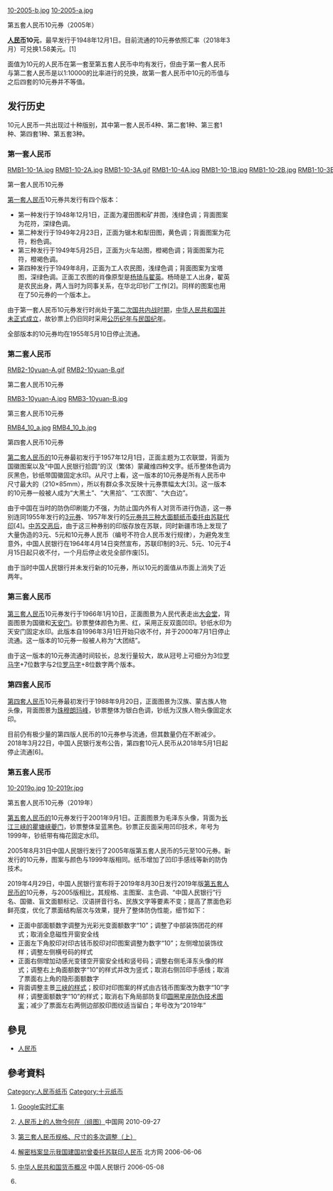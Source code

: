 <div class="thumb tright">

<div class="thumbinner" style="width: 302px;">

[10-2005-b.jpg](https://zh.wikipedia.org/wiki/File:10-2005-b.jpg "fig:10-2005-b.jpg")
[10-2005-a.jpg](https://zh.wikipedia.org/wiki/File:10-2005-a.jpg "fig:10-2005-a.jpg")

<div class="thumbcaption">

第五套人民币10元券（2005年）

</div>

</div>

</div>

**[人民币](../Page/人民币.md "wikilink")10元**，最早发行于1948年12月1日。目前流通的10元券依照汇率（2018年3月）可兑换1.58美元。\[1\]

面值为10元的人民币在第一套至第五套人民币中均有发行，但由于第一套人民币与第二套人民币是以1:10000的比率进行的兑换，故第一套人民币中10元的币值与之后四套的10元券并不等值。

## 发行历史

10元人民币一共出现过十种版别，其中第一套人民币4种、第二套1种、第三套1种、第四套1种、第五套3种。

### 第一套人民币

<div >

<div class="thumbinner" style="width: 1032px;">

[RMB1-10-1A.jpg](https://zh.wikipedia.org/wiki/File:RMB1-10-1A.jpg "fig:RMB1-10-1A.jpg")
[RMB1-10-2A.jpg](https://zh.wikipedia.org/wiki/File:RMB1-10-2A.jpg "fig:RMB1-10-2A.jpg")
[RMB1-10-3A.gif](https://zh.wikipedia.org/wiki/File:RMB1-10-3A.gif "fig:RMB1-10-3A.gif")
[RMB1-10-4A.jpg](https://zh.wikipedia.org/wiki/File:RMB1-10-4A.jpg "fig:RMB1-10-4A.jpg")
[RMB1-10-1B.jpg](https://zh.wikipedia.org/wiki/File:RMB1-10-1B.jpg "fig:RMB1-10-1B.jpg")
[RMB1-10-2B.jpg](https://zh.wikipedia.org/wiki/File:RMB1-10-2B.jpg "fig:RMB1-10-2B.jpg")
[RMB1-10-3B.gif](https://zh.wikipedia.org/wiki/File:RMB1-10-3B.gif "fig:RMB1-10-3B.gif")
[RMB1-10-4B.jpg](https://zh.wikipedia.org/wiki/File:RMB1-10-4B.jpg "fig:RMB1-10-4B.jpg")

<div class="thumbcaption" style="alien: center;">

第一套人民币10元券

</div>

</div>

</div>

[第一套人民币](../Page/第一套人民币.md "wikilink")10元券共发行有四个版本：

  - 第一种发行于1948年12月1日，正面为灌田图和矿井图，浅绿色调；背面图案为花符，深绿色调。
  - 第二种发行于1949年2月23日，正面为锯木和犁田图，黄色调；背面图案为花符，粉色调。
  - 第三种发行于1949年5月25日，正面为火车站图，橙褐色调；背面图案为花符，橙褐色调。
  - 第四种发行于1949年8月，正面为工人农民图，浅绿色调；背面图案为宝塔图，深绿色调。正面工农图的肖像原型是[杨琦与](https://zh.wikipedia.org/wiki/杨琦 "wikilink")[翟英](https://zh.wikipedia.org/wiki/翟英 "wikilink")。杨琦是工人出身，翟英是农民出身，两人当时为同事关系，在华北印钞厂工作\[2\]。同样的图案也用在了50元券的一个版本上。

由于第一套人民币10元券发行时尚处于[第二次国共内战时期](../Page/第二次国共内战.md "wikilink")，[中华人民共和国并未正式成立](https://zh.wikipedia.org/wiki/中华人民共和国 "wikilink")，故钞票上仍旧同时采用[公历纪年与](https://zh.wikipedia.org/wiki/公历纪年 "wikilink")[民国纪年](https://zh.wikipedia.org/wiki/民国纪年 "wikilink")。

全部版本的10元券均在1955年5月10日停止流通。

### 第二套人民币

<div class="thumb tright">

<div class="thumbinner" style="width: 282px;">

[RMB2-10yuan-A.gif](https://zh.wikipedia.org/wiki/File:RMB2-10yuan-A.gif "fig:RMB2-10yuan-A.gif")
[RMB2-10yuan-B.gif](https://zh.wikipedia.org/wiki/File:RMB2-10yuan-B.gif "fig:RMB2-10yuan-B.gif")

<div class="thumbcaption">

第二套人民币10元券

</div>

</div>

</div>

<div class="thumb tright">

<div class="thumbinner" style="width: 282px;">

[RMB3-10yuan-A.jpg](https://zh.wikipedia.org/wiki/File:RMB3-10yuan-A.jpg "fig:RMB3-10yuan-A.jpg")
[RMB3-10yuan-B.jpg](https://zh.wikipedia.org/wiki/File:RMB3-10yuan-B.jpg "fig:RMB3-10yuan-B.jpg")

<div class="thumbcaption">

第三套人民币10元券

</div>

</div>

</div>

<div class="thumb tright">

<div class="thumbinner" style="width: 282px;">

[RMB4_10_a.jpg](https://zh.wikipedia.org/wiki/File:RMB4_10_a.jpg "fig:RMB4_10_a.jpg")
[RMB4_10_b.jpg](https://zh.wikipedia.org/wiki/File:RMB4_10_b.jpg "fig:RMB4_10_b.jpg")

<div class="thumbcaption">

第四套人民币10元券

</div>

</div>

</div>

[第二套人民币的](../Page/第二套人民币.md "wikilink")10元券最初发行于1957年12月1日，正面主题为工农联盟，背面为国徽图案以及“中国人民银行拾圆”的汉（繁体）蒙藏维四种文字。纸币整体色调为灰黑色，钞纸带国徽固定水印。从尺寸上看，这一版本的10元券是所有人民币中尺寸最大的（210×85mm），所以有群众多次反映十元券票幅太大\[3\]。这一版本的10元券一般被人成为“大黑土”、“大黑拾”、“工农图”、“大白边”。

由于中国在当时的防伪印刷能力不强，为防止国内外有人对货币进行伪造，这一券别连同1955年发行的[3元券](../Page/3元人民币.md "wikilink")、1957年发行的[5元券共三种大面额纸币委托由苏联代印](../Page/5元人民币.md "wikilink")\[4\]。[中苏交恶后](../Page/中苏交恶.md "wikilink")，由于这三种券别的印版存放在苏联，同时新疆市场上发现了大量伪造的3元、5元和10元券人民币（编号不符合人民币发行规律），为避免发生意外，中国人民银行在1964年4月14日突然宣布，苏联印制的3元、5元、10元于4月15日起只收不付，一个月后停止收兑全部作废\[5\]。

由于当时中国人民银行并未发行新的10元券，所以10元的面值从市面上消失了近两年。

### 第三套人民币

[第三套人民币](../Page/第三套人民币.md "wikilink")10元券发行于1966年1月10日，正面图景为人民代表走出[大会堂](../Page/人民大会堂.md "wikilink")，背面图景为国徽和[天安门](../Page/天安门.md "wikilink")。钞票整体颜色为黑、红，采用正反双面凹印。钞纸水印为天安门固定水印。此版本自1996年3月1日开始只收不付，并于2000年7月1日停止流通。这一版本的10元券一般被人称为“大团结”。

由于这一版本的10元券流通时间较长，总发行量较大，故从冠号上可细分为3位[罗马字](../Page/罗马数字.md "wikilink")+7位数字与2位[罗马字](../Page/罗马数字.md "wikilink")+8位数字两个版本。

### 第四套人民币

[第四套人民币](../Page/第四套人民币.md "wikilink")10元券最初发行于1988年9月20日，正面图景为汉族、蒙古族人物头像，背面图景为[珠穆朗玛峰](https://zh.wikipedia.org/wiki/珠穆朗玛峰 "wikilink")，钞票整体为银白色调，钞纸为汉族人物头像固定水印。

目前仍有极少量的第四版人民币的10元券参与流通，但其数量仍在不断减少。2018年3月22日，中国人民银行发布公告，第四套10元人民币从2018年5月1日起停止流通\[6\]。

### 第五套人民币

<div class="thumb tright">

<div class="thumbinner" style="width: 282px;">

[10-2019o.jpg](https://zh.wikipedia.org/wiki/File:10-2019o.jpg "fig:10-2019o.jpg")
[10-2019r.jpg](https://zh.wikipedia.org/wiki/File:10-2019r.jpg "fig:10-2019r.jpg")

<div class="thumbcaption">

第五套人民币10元券（2019年）

</div>

</div>

</div>

[第五套人民币的](../Page/第五套人民币.md "wikilink")10元券发行于2001年9月1日。正面图景为毛泽东头像，背面为[长江](../Page/长江.md "wikilink")[三峡的](https://zh.wikipedia.org/wiki/三峡 "wikilink")[瞿塘峡](https://zh.wikipedia.org/wiki/瞿塘峡 "wikilink")[夔门](https://zh.wikipedia.org/wiki/夔门 "wikilink")，钞票整体呈蓝黑色。钞票正反面采用凹印技术，年号为1999年，钞纸带有梅花固定水印。

2005年8月31日中国人民银行发行了2005年版第五套人民币的5元至100元券。新发行的10元券，图案与颜色与1999年版相同。纸币增加了凹印手感线等新的防伪技术。

2019年4月29日，中国人民银行宣布将于2019年8月30日发行2019年版[第五套人民币的](../Page/第五套人民币.md "wikilink")10元券，与2005版相比，其规格、主图案、主色调、“中国人民银行”行名、国徽、盲文面额标记、汉语拼音行名、民族文字等要素不变；提高了票面色彩鲜亮度，优化了票面结构层次与效果，提升了整体防伪性能，细节如下：

  - 正面中部面额数字调整为光彩光变面额数字“10”；调整了中部装饰团花的样式；取消全息磁性开窗安全线
  - 正面左下角胶印对印古钱币胶印对印图案调整为数字“10”；左侧增加装饰纹样；调整左侧横号码的样式
  - 正面右侧增加动感光变镂空开窗安全线和竖号码；调整右侧毛泽东头像的样式；调整右上角面额数字“10”的样式并改为竖式；取消右侧凹印手感线；取消了票面右上角的隐形面额数字
  - 背面调整主景[三峡的样式](https://zh.wikipedia.org/wiki/三峡 "wikilink")；胶印对印图案的样式由古钱币图案改为数字“10”字样；调整面额数字“10”的样式；取消右下角局部防复印[圆圈星座防伪技术图案](../Page/圆圈星座防伪技术.md "wikilink")；减少了票面左右两侧边部胶印图纹适当留白；年号改为“2019年”

## 參見

  - [人民币](../Page/人民币.md "wikilink")

## 參考資料

[Category:人民币纸币](https://zh.wikipedia.org/wiki/Category:人民币纸币 "wikilink")
[Category:十元纸币](https://zh.wikipedia.org/wiki/Category:十元纸币 "wikilink")

1.  [Google实时汇率](http://www.google.com.hk/search?hl=zh-CN&newwindow=1&safe=strict&site=&source=hp&q=CNY10%3D%3FUSD&btnK=Google+%E6%90%9C%E7%B4%A2)
2.  [人民币上的人物今何在（组图）](http://www.china.com.cn/finance/txt/2010-09/27/content_21015965_2.htm)中国网
    2010-09-27
3.  [第三套人民币规格、尺寸的多次调整（上）](http://www.cbpmc.com.cn/xwzx/gsxw/news_zgs/201211/t20121108_50269.htm)

4.  [解密档案显示我国建国初曾委托苏联印人民币](http://news.enorth.com.cn/system/2006/06/06/001323979.shtml)
    北方网 2006-06-06
5.  [中华人民共和国货币概况](http://www.pbc.gov.cn/publish/huobijinyinju/387/1590/15901/15901_.html)
    中国人民银行 2006-05-08
6.